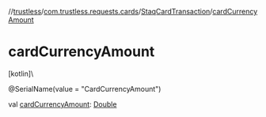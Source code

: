 //[trustless](../../../index.md)/[com.trustless.requests.cards](../index.md)/[StaqCardTransaction](index.md)/[cardCurrencyAmount](card-currency-amount.md)

# cardCurrencyAmount

[kotlin]\

@SerialName(value = &quot;CardCurrencyAmount&quot;)

val [cardCurrencyAmount](card-currency-amount.md): [Double](https://kotlinlang.org/api/latest/jvm/stdlib/kotlin/-double/index.html)
